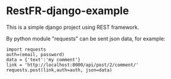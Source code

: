 # RestFR-django-example

This is a simple django project using REST framework.

By python module "requests" can be sent json data, for example:

    import requests
    auth=(email, password)
    data = {'text':'my comment'}
    link = 'http://localhost:8000/api/post/2/comment/'
    requests.post(link,auth=auth, json=data)
